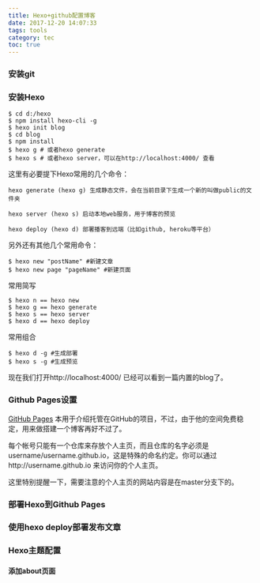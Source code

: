```yaml
---
title: Hexo+github配置博客
date: 2017-12-20 14:07:33
tags: tools
category: tec
toc: true
---
```


### 安装git
### 安装Hexo
```
$ cd d:/hexo
$ npm install hexo-cli -g
$ hexo init blog
$ cd blog
$ npm install
$ hexo g # 或者hexo generate
$ hexo s # 或者hexo server，可以在http://localhost:4000/ 查看
```

这里有必要提下Hexo常用的几个命令：

```
hexo generate (hexo g) 生成静态文件，会在当前目录下生成一个新的叫做public的文件夹

hexo server (hexo s) 启动本地web服务，用于博客的预览

hexo deploy (hexo d) 部署播客到远端（比如github, heroku等平台）
```

另外还有其他几个常用命令：
```
$ hexo new "postName" #新建文章
$ hexo new page "pageName" #新建页面
```
常用简写
```
$ hexo n == hexo new
$ hexo g == hexo generate
$ hexo s == hexo server
$ hexo d == hexo deploy
```
常用组合
```
$ hexo d -g #生成部署
$ hexo s -g #生成预览
```
现在我们打开http://localhost:4000/ 已经可以看到一篇内置的blog了。

### Github Pages设置

[GitHub Pages](https://pages.github.com/) 本用于介绍托管在GitHub的项目，不过，由于他的空间免费稳定，用来做搭建一个博客再好不过了。

每个帐号只能有一个仓库来存放个人主页，而且仓库的名字必须是username/username.github.io，这是特殊的命名约定。你可以通过http://username.github.io 来访问你的个人主页。

这里特别提醒一下，需要注意的个人主页的网站内容是在master分支下的。

### 部署Hexo到Github Pages
### 使用hexo deploy部署发布文章
### Hexo主题配置
#### 添加about页面
